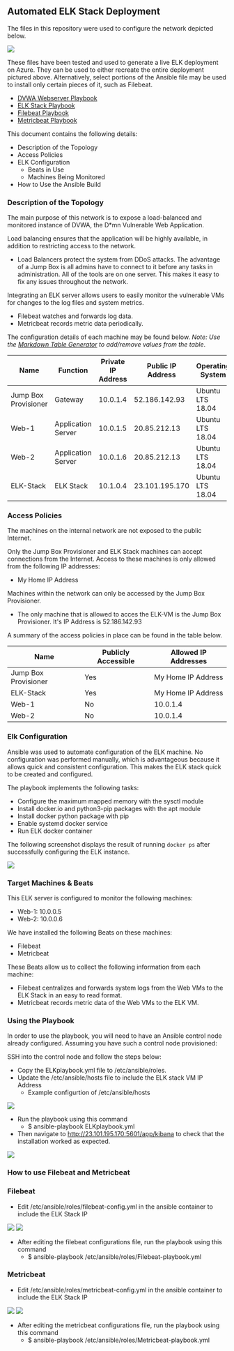## Automated ELK Stack Deployment

The files in this repository were used to configure the network depicted below.

![](https://github.com/Jacob4681/Project-1-ELK-Stack/blob/main/Diagrams/Network-Diagram.draw.io.png)

These files have been tested and used to generate a live ELK deployment on Azure. They can be used to either recreate the entire deployment pictured above. Alternatively, select portions of the Ansible file may be used to install only certain pieces of it, such as Filebeat.

  - [DVWA Webserver Playbook](https://github.com/Jacob4681/Project-1-ELK-Stack/blob/main/Ansible/Roles/DVWAwebserverplaybook.yml.txt)
  - [ELK Stack Playbook](https://github.com/Jacob4681/Project-1-ELK-Stack/blob/main/Ansible/Roles/ELKplaybook.yml.txt)
  - [Filebeat Playbook](https://github.com/Jacob4681/Project-1-ELK-Stack/blob/main/Ansible/Roles/Filebeat-playbook.yml.txt)
  - [Metricbeat Playbook](https://github.com/Jacob4681/Project-1-ELK-Stack/blob/main/Ansible/Roles/Metricbeat-playbook.yml.txt)

This document contains the following details:
- Description of the Topology
- Access Policies
- ELK Configuration
  - Beats in Use
  - Machines Being Monitored
- How to Use the Ansible Build


### Description of the Topology

The main purpose of this network is to expose a load-balanced and monitored instance of DVWA, the D*mn Vulnerable Web Application.

Load balancing ensures that the application will be highly available, in addition to restricting access to the network.
- Load Balancers protect the system from DDoS attacks. The advantage of a Jump Box is all admins have to connect to it before any tasks in administration. All of the tools are on one server. This makes it easy to fix any issues throughout the network.

Integrating an ELK server allows users to easily monitor the vulnerable VMs for changes to the log files and system metrics.
- Filebeat watches and forwards log data.
- Metricbeat records metric data periodically.

The configuration details of each machine may be found below.
_Note: Use the [Markdown Table Generator](http://www.tablesgenerator.com/markdown_tables) to add/remove values from the table_.

| Name     | Function |Private IP Address |Public IP Address| Operating System |
|----------|----------|------------|------------------|------------------|
|Jump Box Provisioner| Gateway  | 10.0.1.4   |    52.186.142.93      | Ubuntu LTS 18.04 |
|Web-1|Application Server|  10.0.1.5  |    20.85.212.13      |   Ubuntu LTS 18.04  |
|Web-2|Application Server|  10.0.1.6  |    20.85.212.13      |  Ubuntu LTS 18.04  |
|ELK-Stack|ELK Stack| 10.1.0.4 |   23.101.195.170     |   Ubuntu LTS 18.04   |

### Access Policies

The machines on the internal network are not exposed to the public Internet. 

Only the Jump Box Provisioner and ELK Stack machines can accept connections from the Internet. Access to these machines is only allowed from the following IP addresses:
- My Home IP Address

Machines within the network can only be accessed by the Jump Box Provisioner.
- The only machine that is allowed to acces the ELK-VM is the Jump Box Provisioner. It's IP Address is 52.186.142.93

A summary of the access policies in place can be found in the table below.

| Name     | Publicly Accessible | Allowed IP Addresses |
|----------|---------------------|----------------------|
|Jump Box Provisioner|Yes| My Home IP Address |
|ELK-Stack|Yes| My Home IP Address  |
|Web-1| No | 10.0.1.4 |
|Web-2| No | 10.0.1.4 |

### Elk Configuration

Ansible was used to automate configuration of the ELK machine. No configuration was performed manually, which is advantageous because it allows quick and consistent configuration. This makes the ELK stack quick to be created and configured.

The playbook implements the following tasks:
- Configure the maximum mapped memory with the sysctl module
- Install docker.io and python3-pip packages with the apt module
- Install docker python package with pip
- Enable systemd docker service
- Run ELK docker container

The following screenshot displays the result of running `docker ps` after successfully configuring the ELK instance.

![](https://github.com/Jacob4681/Project-1-ELK-Stack/blob/main/Images/Dockerps.png)

### Target Machines & Beats
This ELK server is configured to monitor the following machines:
- Web-1: 10.0.0.5
- Web-2: 10.0.0.6

We have installed the following Beats on these machines:
- Filebeat
- Metricbeat

These Beats allow us to collect the following information from each machine:
- Filebeat centralizes and forwards system logs from the Web VMs to the ELK Stack in an easy to read format.
- Metricbeat records metric data of the Web VMs to the ELK VM.

### Using the Playbook
In order to use the playbook, you will need to have an Ansible control node already configured. Assuming you have such a control node provisioned: 

SSH into the control node and follow the steps below:
- Copy the ELKplaybook.yml file to /etc/ansible/roles.
- Update the /etc/ansible/hosts file to include the ELK stack VM IP Address
  - Example configurtion of /etc/ansible/hosts

![](https://github.com/Jacob4681/Project-1-ELK-Stack/blob/main/Images/hosts-file.png)

- Run the playbook using this command
  - $ ansible-playbook ELKplaybook.yml
- Then navigate to http://23.101.195.170:5601/app/kibana to check that the installation worked as expected.

![](https://github.com/Jacob4681/Project-1-ELK-Stack/blob/main/Images/Kibana.png)

### How to use Filebeat and Metricbeat

### Filebeat
- Edit /etc/ansible/roles/filebeat-config.yml in the ansible container to include the ELK Stack IP

![](https://github.com/Jacob4681/Project-1-ELK-Stack/blob/main/Images/Filebeat%20ElasticSearch%20Output.png)
![](https://github.com/Jacob4681/Project-1-ELK-Stack/blob/main/Images/Filebeat%20Setup%20Kibana.png)

- After editing the filebeat configurations file, run the playbook using this command
  - $ ansible-playbook /etc/ansible/roles/Filebeat-playbook.yml

### Metricbeat
- Edit /etc/ansible/roles/metricbeat-config.yml in the ansible container to include the ELK Stack IP

![](https://github.com/Jacob4681/Project-1-ELK-Stack/blob/main/Images/Metricbeat%20Elasticsearch%20Output.png)
![](https://github.com/Jacob4681/Project-1-ELK-Stack/blob/main/Images/Metricbeat%20Setup%20Kibana.png)

- After editing the metricbeat configurations file, run the playbook using this command
  - $ ansible-playbook /etc/ansible/roles/Metricbeat-playbook.yml
